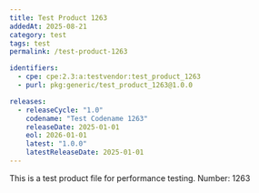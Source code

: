 ```yaml
---
title: Test Product 1263
addedAt: 2025-08-21
category: test
tags: test
permalink: /test-product-1263

identifiers:
  - cpe: cpe:2.3:a:testvendor:test_product_1263
  - purl: pkg:generic/test_product_1263@1.0.0

releases:
  - releaseCycle: "1.0"
    codename: "Test Codename 1263"
    releaseDate: 2025-01-01
    eol: 2026-01-01
    latest: "1.0.0"
    latestReleaseDate: 2025-01-01
---
```


This is a test product file for performance testing. Number: 1263
